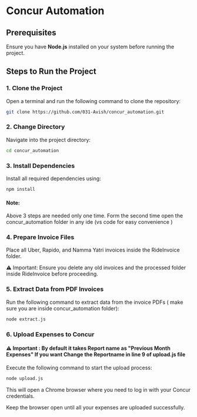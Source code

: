 # Concur Automation

## Prerequisites

Ensure you have **Node.js** installed on your system before running the project.

## Steps to Run the Project

### 1. Clone the Project
Open a terminal and run the following command to clone the repository:  

```sh
git clone https://github.com/031-Avish/concur_automation.git
```

### 2. Change Directory
Navigate into the project directory:

``` sh
cd concur_automation
```

### 3. Install Dependencies
Install all required dependencies using:

```sh
npm install
```

#### Note:
 Above 3 steps are needed only one time. Form the second time open the concur_automation folder in any ide (vs code for easy convenience )
### 4. Prepare Invoice Files
Place all Uber, Rapido, and Namma Yatri invoices inside the RideInvoice folder.

⚠️ Important: Ensure you delete any old invoices and the processed folder inside RideInvoice before proceeding.

### 5. Extract Data from PDF Invoices
Run the following command to extract data from the invoice PDFs ( make sure you are inside concur_automation folder):

```sh
node extract.js
```
### 6. Upload Expenses to Concur 
#### ⚠️ Important : By default it takes Report name as "Previous Month Expenses" If you want Change the Reportname in line 9 of upload.js file 
Execute the following command to start the upload process:

```sh
node upload.js
```

This will open a Chrome browser where you need to log in with your Concur credentials.

Keep the browser open until all your expenses are uploaded successfully.



